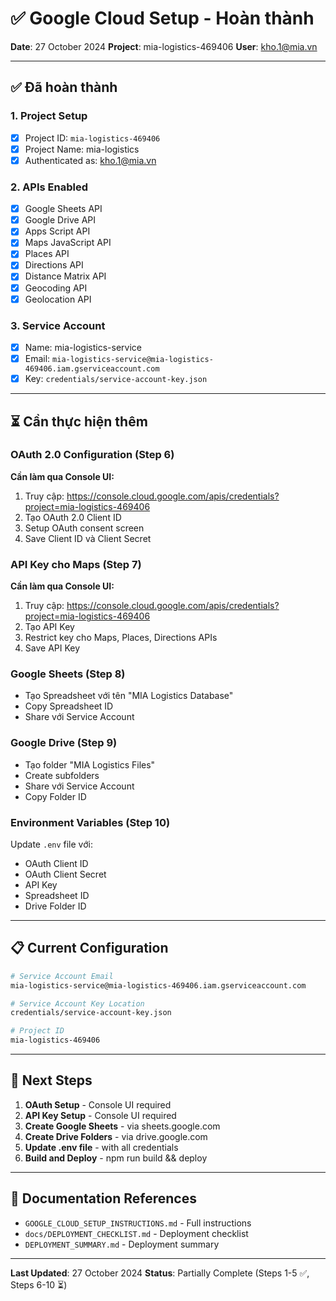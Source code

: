# ✅ Google Cloud Setup - Hoàn thành

**Date**: 27 October 2024
**Project**: mia-logistics-469406
**User**: kho.1@mia.vn

---

## ✅ Đã hoàn thành

### 1. Project Setup
- [x] Project ID: `mia-logistics-469406`
- [x] Project Name: mia-logistics
- [x] Authenticated as: kho.1@mia.vn

### 2. APIs Enabled
- [x] Google Sheets API
- [x] Google Drive API
- [x] Apps Script API
- [x] Maps JavaScript API
- [x] Places API
- [x] Directions API
- [x] Distance Matrix API
- [x] Geocoding API
- [x] Geolocation API

### 3. Service Account
- [x] Name: mia-logistics-service
- [x] Email: `mia-logistics-service@mia-logistics-469406.iam.gserviceaccount.com`
- [x] Key: `credentials/service-account-key.json`

---

## ⏳ Cần thực hiện thêm

### OAuth 2.0 Configuration (Step 6)
**Cần làm qua Console UI:**
1. Truy cập: https://console.cloud.google.com/apis/credentials?project=mia-logistics-469406
2. Tạo OAuth 2.0 Client ID
3. Setup OAuth consent screen
4. Save Client ID và Client Secret

### API Key cho Maps (Step 7)
**Cần làm qua Console UI:**
1. Truy cập: https://console.cloud.google.com/apis/credentials?project=mia-logistics-469406
2. Tạo API Key
3. Restrict key cho Maps, Places, Directions APIs
4. Save API Key

### Google Sheets (Step 8)
- Tạo Spreadsheet với tên "MIA Logistics Database"
- Copy Spreadsheet ID
- Share với Service Account

### Google Drive (Step 9)
- Tạo folder "MIA Logistics Files"
- Create subfolders
- Share với Service Account
- Copy Folder ID

### Environment Variables (Step 10)
Update `.env` file với:
- OAuth Client ID
- OAuth Client Secret
- API Key
- Spreadsheet ID
- Drive Folder ID

---

## 📋 Current Configuration

```bash
# Service Account Email
mia-logistics-service@mia-logistics-469406.iam.gserviceaccount.com

# Service Account Key Location
credentials/service-account-key.json

# Project ID
mia-logistics-469406
```

---

## 🚀 Next Steps

1. **OAuth Setup** - Console UI required
2. **API Key Setup** - Console UI required
3. **Create Google Sheets** - via sheets.google.com
4. **Create Drive Folders** - via drive.google.com
5. **Update .env file** - with all credentials
6. **Build and Deploy** - npm run build && deploy

---

## 📄 Documentation References

- `GOOGLE_CLOUD_SETUP_INSTRUCTIONS.md` - Full instructions
- `docs/DEPLOYMENT_CHECKLIST.md` - Deployment checklist
- `DEPLOYMENT_SUMMARY.md` - Deployment summary

---

**Last Updated**: 27 October 2024
**Status**: Partially Complete (Steps 1-5 ✅, Steps 6-10 ⏳)
